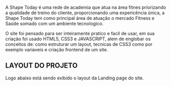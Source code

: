 

A Shape Today é uma rede de academia que atua na área fitnes priorizando a qualidade de treino do cliente, proporcionando uma expericência única,
a Shape Today tem como principal área de atuação o mercado Fitness e Saúde somado com um ambiente tecnologico.


O site foi pensado para ser inteiramente pratico e facil de usar, em sua criação foi usado HTML5, CSS3 e JAVASCRIPT,
alem de englobar os conceitos de: como estruturar um layout, tecnicas de CSS3 como por exemplo variaveis e criação frontend de um site.

## LAYOUT DO PROJETO
Logo abaixo está sendo exibido o layout da Landing page do site.

<div >

